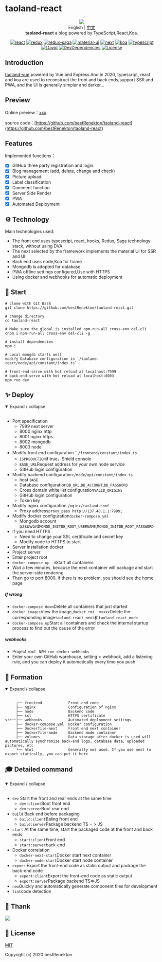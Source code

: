 # taoland-react

<p align="center">
  <img src="https://raw.githubusercontent.com/bestRenekton/taoland-react/master/frontend/public/img/taoland.png"/>
  <br>English | <a href="README.md">中文</a>
  <br><strong>taoland-react</strong> a blog powered by TypeScript,React,Koa.
</p>
<div align="center">

[![react](https://img.shields.io/badge/react-v16.12.0-0074D9)](https://reactjs.org/)
[![redux](https://img.shields.io/badge/redux-v4.0.5-7FDBFF)](https://redux.js.org/)
[![redux-saga](https://img.shields.io/badge/redux--saga-v1.1.3-2ECC40)](https://redux-saga.js.org/)
[![material-ui](https://img.shields.io/badge/%40material--ui-v4.8.2-FF851B)](https://github.com/mui-org/material-ui)
[![next](https://img.shields.io/badge/next-v9.1.6-FF4136)](https://nextjs.org/)
[![koa](https://img.shields.io/badge/koa-v2.11.0-B10DC9)](https://koajs.com/)
[![typescript](https://img.shields.io/badge/typescript-v3.7.4-85144B)](https://www.typescriptlang.org/)
[![David](https://img.shields.io/david/bestRenekton/taoland-react.svg)](https://david-dm.org/bestRenekton/taoland-react)
[![DevDependencies](https://img.shields.io/david/dev/bestRenekton/taoland-react.svg)](https://david-dm.org/bestRenekton/taoland-react?type=dev)
[![License](https://img.shields.io/npm/l/@loadable/component.svg)](https://github.com/bestRenekton/taoland-react/blob/master/LICENSE)

</div>

## Introduction

[taoland-vue](https://github.com/bestRenekton/taoLand) powered by Vue and Express.And in 2020, typescript, react and koa are used to reconstruct the front and back ends,support SSR and PWA, and the UI is generally simpler and darker...



## Preview

Online preview：[xxx](https://xxx)

source code：[https://github.com/bestRenekton/taoland-react](https://github.com/bestRenekton/taoland-react)

## Features

Implemented functions：

- [x] GitHub three party registration and login
- [x] Blog management (add, delete, change and check)
- [x] Picture upload
- [x] Label classification
- [x] Comment function
- [x] Server Side Render
- [x] PWA
- [x] Automated Deployment

## ⚙️ Technology

Main technologies used:

+ The front end uses typescript, react, hooks, Redux, Saga technology stack, without using DVA
+ The next selected by the framework implements the material UI for SSR and UI
+ Back end uses node,Koa for frame
+ Mongodb is adopted for database
+ PWA offline settings configured,Use with HTTPS
+ Using docker and webhooks for automatic deployment


## 🚀 Start

```shell
# clone with Git Bash
git clone https://github.com/bestRenekton/taoland-react.git

# change directory
cd taoland-react

# Make sure the global is installed npm-run-all cross-env del-cli
cnpm i npm-run-all cross-env del-cli -g

# install dependencies
npm i

# Local mongdb starts well
modify Database configuration in `/taoland-react/node/api/constant/index.ts`

# front-end-serve with hot reload at localhost:7999
# back-end-serve with hot reload at localhost:8003
npm run dev
```

## ✨ Deploy

<details open=“open”>
  <summary>Expand / collapse</summary> 
  <br/>

+ Port specification
    + 7999 next server
    + 8000 nginx http
    + 8001 nginx https
    + 8002 mongodb
    + 8003 node
+ Modify front end configuration：`/frontend/constant/index.ts`
    + `ISPRODUCTION`if true，Shield console
    + `BASE_URL`Request address for your own node service
    + GitHub login configuration
+ Modify backend configuration:`/node/api/constant/index.ts`
    + host `BASE`
    + Database configuration`DB_URL`,`DB_ACCOUNT`,`DB_PASSWORD`
    + Cross domain white list configuration`VALID_ORIGINS`
    + GitHub login configuration
    + Token key
+ Modify nginx configuration `/nginx/taoland.conf`
    + Proxy address`proxy_pass http://137.48.1.1:7999;`
+ Modify docker configuration`docker-compose.yml`
    + Mongodb account password`MONGO_INITDB_ROOT_USERNAME`,`MONGO_INITDB_ROOT_PASSWORD`
+ If you need HTTPS
    + Need to change your SSL certificate and secret key
    + Modify node to HTTPS to start
+ Server installation docker
+ Project server
+ Enter project root
+ `docker-compose up -d`Start all containers
+ Wait a few minutes, because the next container will package and start the server-side rendering
+ Then go to port 8000. If there is no problem, you should see the home page
##### If wrong
+ `docker-compose down`Delete all containers that just started
+ `docker images`View the image,`docker rmi  xxxxx`Delete the corresponding image`taoland-react_next`和`taoland-react_node`
+ `docker-compose up`Start all containers and check the internal startup process to find out the cause of the error
##### webhooks
+ Project root ` NPM run docker webhooks`
+ Enter your own GitHub warehouse, setting > webhook, add a listening rule, and you can deploy it automatically every time you push
</details> 

##  💼 Formation

<details open=“open”>
  <summary>Expand / collapse</summary> 
  <br/>

```shell
     ┌── frontend            Front-end code
     ├── nginx               Configuration of nginx
     ├── node                Backend code
     ├── ssl                 HTTPS certificate
src──├── webhooks            Automated deployment settings
     ├── docker-compose.yml  Docker configuration
     ├── Dockerfile-next     Front end next container
     ├── Dockerfile-node     Backend node container
     ├── volumes             Data storage after docker is used will automatically synchronize back-end logs, database data, uploaded pictures, etc
     └── html                Generally not used. If you use next to export statically, you can put it here
```
</details> 

##  🎓 Detailed command
<details open=“open”>
  <summary>Expand / collapse</summary> 
  <br/>

+ `dev` Start the front and rear ends at the same time
    + `dev:client`Boot front end
    + `dev:server`Boot rear end
+ `build` Back end before packaging
    + `build:client`Baling front end
    + `build:server`Package backend TS = > JS
+ `start` At the same time, start the packaged code at the front and back ends
    + `start:client`Front end
    + `start:server`back-end
+ Docker correlation
    + `docker-next-start`Docker start next container
    + `docker-node-start`Docker start node container
+ `export` Export the front-end code as static output and package the back-end code
    + `export:client`Export the front-end code as static output
    + `export:server`Package backend TS=>JS
+ `new`Quickly and automatically generate component files for development
+ `lint`code detection
</details> 

## 💜 Thank
<a href="https://github.com/chun5398" target="_blank">
  <img src="https://avatars0.githubusercontent.com/u/30543796?s=40&v=4">
</a>

## :memo: License

[MIT](https://github.com/bestRenekton/taoland-react/blob/master/LICENSE)

Copyright (c) 2020 bestRenekton


